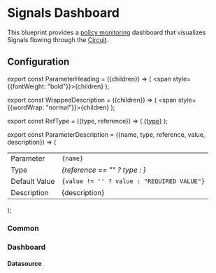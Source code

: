 # Signals Dashboard

This blueprint provides a [policy monitoring](/reference/policies/monitoring.md)
dashboard that visualizes Signals flowing through the
[Circuit](/concepts/policy/circuit.md).

## Configuration

<!-- Configuration Marker -->

<!-- prettier-ignore -->
export const ParameterHeading = ({children}) => (
  <span style={{fontWeight: "bold"}}>{children}</span>
);

<!-- prettier-ignore -->
export const WrappedDescription = ({children}) => (
  <span style={{wordWrap: "normal"}}>{children}</span>
);

<!-- prettier-ignore -->
export const RefType = ({type, reference}) => (
  <a href={reference}>{type}</a>
);

<!-- prettier-ignore -->
export const ParameterDescription = ({name, type, reference, value, description}) => (

  <table class="blueprints-params">
  <tr>
    <td><ParameterHeading>Parameter</ParameterHeading></td>
    <td><code>{name}</code></td>
  </tr>
  <tr>
    <td><ParameterHeading>Type</ParameterHeading></td>
    <td><em>{reference == "" ? type : <RefType type={type} reference={reference} />}</em></td>
  </tr>
  <tr>
    <td class="blueprints-default-heading"><ParameterHeading>Default Value</ParameterHeading></td>
    <td><code>{value != '' ? value : "REQUIRED VALUE"}</code></td>
  </tr>
  <tr>
    <td class="blueprints-description"><ParameterHeading>Description</ParameterHeading></td>
    <td class="blueprints-description"><WrappedDescription>{description}</WrappedDescription></td>
  </tr>
</table>
);

<h3 class="blueprints-h3">Common</h3>

<ParameterDescription
    name="common.policy_name"
    type="string"
    reference=""
    value=''
    description='Name of the policy.' />

<h3 class="blueprints-h3">Dashboard</h3>

<ParameterDescription
    name="dashboard.refresh_interval"
    type="string"
    reference=""
    value=''
    description='Refresh interval for dashboard panels.' />

<ParameterDescription
    name="dashboard.time_from"
    type="string"
    reference=""
    value=''
    description='From time of dashboard.' />

<ParameterDescription
    name="dashboard.time_to"
    type="string"
    reference=""
    value=''
    description='To time of dashboard.' />

<h4 class="blueprints-h4">Datasource</h4>

<ParameterDescription
    name="dashboard.datasource.name"
    type="string"
    reference=""
    value=''
    description='Datasource name.' />

<ParameterDescription
    name="dashboard.datasource.filter_regex"
    type="string"
    reference=""
    value=''
    description='Datasource filter regex.' />

